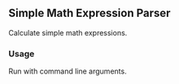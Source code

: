 ## Simple Math Expression Parser
Calculate simple math expressions.

### Usage
Run with command line arguments.
   


